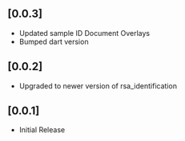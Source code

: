 ## [0.0.3]

- Updated sample ID Document Overlays
- Bumped dart version

## [0.0.2]

- Upgraded to newer version of rsa_identification

## [0.0.1]

- Initial Release

